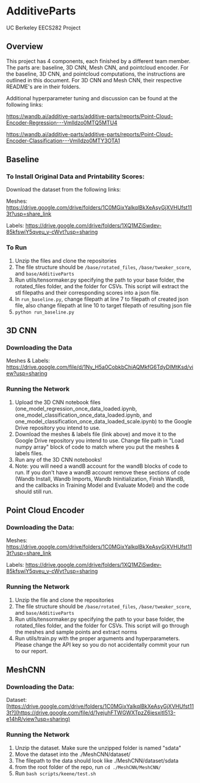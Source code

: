 # AdditiveParts
UC Berkeley EECS282 Project

## Overview
This project has 4 components, each finished by a different team member. The parts are: baseline, 3D CNN, Mesh CNN, and pointcloud encoder. For the baseline, 3D CNN, and pointcloud computations, the instructions are outlined in this document. For 3D CNN and Mesh CNN, their respective README's are in their folders.

Additional hyperparameter tuning and discussion can be found at the following links:

https://wandb.ai/additive-parts/additive-parts/reports/Point-Cloud-Encoder-Regression---Vmlldzo0MTQ5MTU4

https://wandb.ai/additive-parts/additive-parts/reports/Point-Cloud-Encoder-Classification---Vmlldzo0MTY3OTA1


## Baseline
### To Install Original Data and Printability Scores:
Download the dataset from the following links:

Meshes: https://drive.google.com/drive/folders/1C0MGixYalkqlBkXeAsyGjXVHUfst113t?usp=share_link

Labels: https://drive.google.com/drive/folders/1XQ1MZiSwdev-85kfswiY5qveu_y-cWvt?usp=sharing
### To Run
1. Unzip the files and clone the repositories
2. The file structure should be `/base/rotated_files`, `/base/tweaker_score`, and `base/AdditiveParts`
3. Run utils/tensormaker.py specifying the path to your base folder, the rotated_files folder, and the folder for CSVs. This script will extract the stl filepaths and their corresponding scores into a json file.
4. In `run_baseline.py`, change filepath at line 7 to filepath of created json file, also change filepath at line 10 to target filepath of resulting json file
6. ```python run_baseline.py```

## 3D CNN
### Downloading the Data
Meshes & Labels: https://drive.google.com/file/d/1Ny_H5a0CobkbChiAQMkfG6TdyDIMtKsd/view?usp=sharing

### Running the Network
1. Upload the 3D CNN notebook files (one_model_regression_once_data_loaded.ipynb, one_model_classification_once_data_loaded.ipynb, and one_model_classification_once_data_loaded_scale.ipynb) to the Google Drive repository you intend to use.
2. Download the meshes & labels file (link above) and move it to the Google Drive repository you intend to use. Change file path in "Load numpy array" block of code to match where you put the meshes & labels files.
3. Run any of the 3D CNN notebooks!
4. Note: you will need a wandB account for the wandB blocks of code to run. If you don't have a wandB account remove these sections of code (Wandb Install, Wandb Imports, Wandb Ininitialization, Finish WandB, and the callbacks in Training Model and Evaluate Model) and the code should still run.

## Point Cloud Encoder
### Downloading the Data:
Meshes: https://drive.google.com/drive/folders/1C0MGixYalkqlBkXeAsyGjXVHUfst113t?usp=share_link

Labels: https://drive.google.com/drive/folders/1XQ1MZiSwdev-85kfswiY5qveu_y-cWvt?usp=sharing
### Running the Network
1. Unzip the file and clone the repositories
2. The file structure should be `/base/rotated_files`, `/base/tweaker_score`, and `base/AdditiveParts`
3. Run utils/tensormaker.py specifying the path to your base folder, the rotated_files folder, and the folder for CSVs. This script will go through the meshes and sample points and extract norms
4. Run utils/train.py with the proper arguments and hyperparameters. Please change the API key so you do not accidentally commit your run to our report.


## MeshCNN
### Downloading the Data:
Dataset: [https://drive.google.com/drive/folders/1C0MGixYalkqlBkXeAsyGjXVHUfst113t?](https://drive.google.com/file/d/1yejuhFTWGWXTpzZ6iesxitI513-e14hR/view?usp=sharing)
### Running the Network
1. Unzip the dataset. Make sure the unzipped folder is named "sdata"
2. Move the dataset into the ./MeshCNN/dataset/
3. The filepath to the data should look like ./MeshCNN/dataset/sdata
4. from the root folder of the repo, run `cd ./MeshCNN/MeshCNN/`
6. Run `bash scripts/keene/test.sh`
